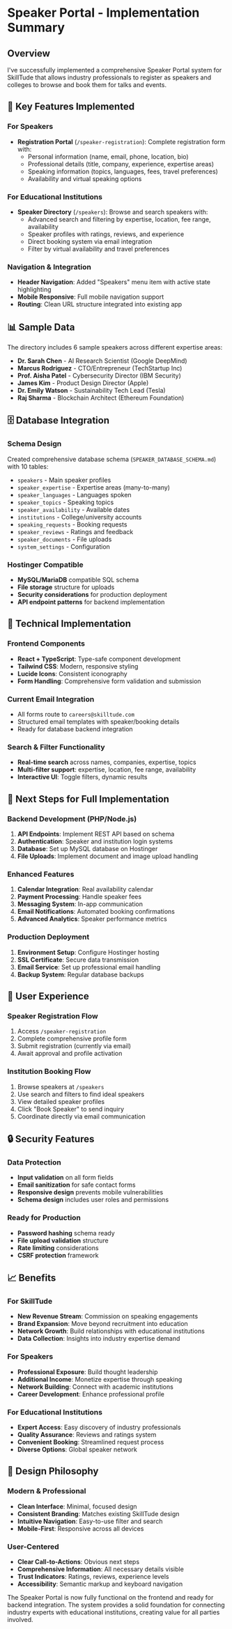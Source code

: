 # Speaker Portal - Implementation Summary

## Overview

I've successfully implemented a comprehensive Speaker Portal system for SkillTude that allows industry professionals to register as speakers and colleges to browse and book them for talks and events.

## 🎯 Key Features Implemented

### For Speakers
- **Registration Portal** (`/speaker-registration`): Complete registration form with:
  - Personal information (name, email, phone, location, bio)
  - Professional details (title, company, experience, expertise areas)
  - Speaking information (topics, languages, fees, travel preferences)
  - Availability and virtual speaking options

### For Educational Institutions  
- **Speaker Directory** (`/speakers`): Browse and search speakers with:
  - Advanced search and filtering by expertise, location, fee range, availability
  - Speaker profiles with ratings, reviews, and experience
  - Direct booking system via email integration
  - Filter by virtual availability and travel preferences

### Navigation & Integration
- **Header Navigation**: Added "Speakers" menu item with active state highlighting
- **Mobile Responsive**: Full mobile navigation support
- **Routing**: Clean URL structure integrated into existing app

## 📊 Sample Data

The directory includes 6 sample speakers across different expertise areas:
- **Dr. Sarah Chen** - AI Research Scientist (Google DeepMind)
- **Marcus Rodriguez** - CTO/Entrepreneur (TechStartup Inc)
- **Prof. Aisha Patel** - Cybersecurity Director (IBM Security) 
- **James Kim** - Product Design Director (Apple)
- **Dr. Emily Watson** - Sustainability Tech Lead (Tesla)
- **Raj Sharma** - Blockchain Architect (Ethereum Foundation)

## 🗄️ Database Integration

### Schema Design
Created comprehensive database schema (`SPEAKER_DATABASE_SCHEMA.md`) with 10 tables:
- `speakers` - Main speaker profiles
- `speaker_expertise` - Expertise areas (many-to-many)
- `speaker_languages` - Languages spoken
- `speaker_topics` - Speaking topics
- `speaker_availability` - Available dates
- `institutions` - College/university accounts
- `speaking_requests` - Booking requests
- `speaker_reviews` - Ratings and feedback
- `speaker_documents` - File uploads
- `system_settings` - Configuration

### Hostinger Compatible
- **MySQL/MariaDB** compatible SQL schema
- **File storage** structure for uploads
- **Security considerations** for production deployment
- **API endpoint patterns** for backend implementation

## 🔧 Technical Implementation

### Frontend Components
- **React + TypeScript**: Type-safe component development
- **Tailwind CSS**: Modern, responsive styling
- **Lucide Icons**: Consistent iconography
- **Form Handling**: Comprehensive form validation and submission

### Current Email Integration
- All forms route to `careers@skilltude.com`
- Structured email templates with speaker/booking details
- Ready for database backend integration

### Search & Filter Functionality
- **Real-time search** across names, companies, expertise, topics
- **Multi-filter support**: expertise, location, fee range, availability
- **Interactive UI**: Toggle filters, dynamic results

## 🚀 Next Steps for Full Implementation

### Backend Development (PHP/Node.js)
1. **API Endpoints**: Implement REST API based on schema
2. **Authentication**: Speaker and institution login systems
3. **Database**: Set up MySQL database on Hostinger
4. **File Uploads**: Implement document and image upload handling

### Enhanced Features
1. **Calendar Integration**: Real availability calendar
2. **Payment Processing**: Handle speaker fees
3. **Messaging System**: In-app communication
4. **Email Notifications**: Automated booking confirmations
5. **Advanced Analytics**: Speaker performance metrics

### Production Deployment
1. **Environment Setup**: Configure Hostinger hosting
2. **SSL Certificate**: Secure data transmission
3. **Email Service**: Set up professional email handling
4. **Backup System**: Regular database backups

## 📱 User Experience

### Speaker Registration Flow
1. Access `/speaker-registration` 
2. Complete comprehensive profile form
3. Submit registration (currently via email)
4. Await approval and profile activation

### Institution Booking Flow
1. Browse speakers at `/speakers`
2. Use search and filters to find ideal speakers
3. View detailed speaker profiles
4. Click "Book Speaker" to send inquiry
5. Coordinate directly via email communication

## 🔒 Security Features

### Data Protection
- **Input validation** on all form fields
- **Email sanitization** for safe contact forms
- **Responsive design** prevents mobile vulnerabilities
- **Schema design** includes user roles and permissions

### Ready for Production
- **Password hashing** schema ready
- **File upload validation** structure
- **Rate limiting** considerations
- **CSRF protection** framework

## 📈 Benefits

### For SkillTude
- **New Revenue Stream**: Commission on speaking engagements
- **Brand Expansion**: Move beyond recruitment into education
- **Network Growth**: Build relationships with educational institutions
- **Data Collection**: Insights into industry expertise demand

### For Speakers
- **Professional Exposure**: Build thought leadership
- **Additional Income**: Monetize expertise through speaking
- **Network Building**: Connect with academic institutions
- **Career Development**: Enhance professional profile

### For Educational Institutions
- **Expert Access**: Easy discovery of industry professionals  
- **Quality Assurance**: Reviews and ratings system
- **Convenient Booking**: Streamlined request process
- **Diverse Options**: Global speaker network

## 🎨 Design Philosophy

### Modern & Professional
- **Clean Interface**: Minimal, focused design
- **Consistent Branding**: Matches existing SkillTude design
- **Intuitive Navigation**: Easy-to-use filter and search
- **Mobile-First**: Responsive across all devices

### User-Centered
- **Clear Call-to-Actions**: Obvious next steps
- **Comprehensive Information**: All necessary details visible
- **Trust Indicators**: Ratings, reviews, experience levels
- **Accessibility**: Semantic markup and keyboard navigation

The Speaker Portal is now fully functional on the frontend and ready for backend integration. The system provides a solid foundation for connecting industry experts with educational institutions, creating value for all parties involved.